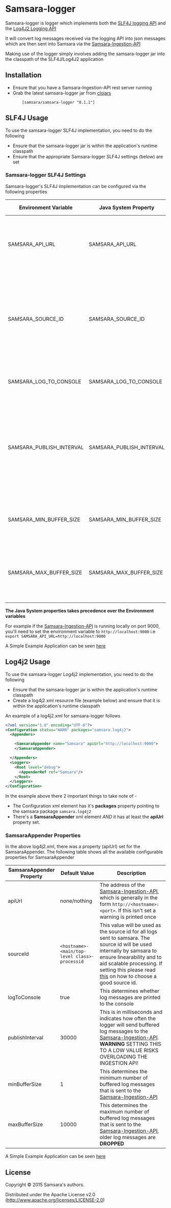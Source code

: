 # Samsara-logger
Samsara-logger is logger which implements both the [SLF4J logging API](http://slf4j.org/) and the [Log4J2 Logging API](http://logging.apache.org/log4j/2.x/)

It will convert log messages received via the logging API into json messages which are then sent into Samsara via the [Samsara-Ingestion-API](https://github.com/samsara/samsara/ingestion-api)

Making use of the logger simply involves adding the samsara-logger jar into the classpath of the SLF4J/Log4J2 application

## Installation
* Ensure that you have a Samsara-Ingestion-API rest server running
* Grab the latest samsara-logger jar from [clojars](https://clojars.org/samsara/samsara-logger)
  ```
      [samsara/samsara-logger "0.1.1"]
  ```


## SLF4J Usage
To use the samsara-logger SLF4J implementation, you need to do the following
 - Ensure that the samsara-logger jar is within the application's runtime classpath
 - Ensure that the appropriate Samsara-logger SLF4J settings (below) are set

### Samsara-logger SLF4J Settings
Samsara-logger's SLF4J implementation can be configured via the following properties

|Environment Variable | Java System Property | Default Value | Description |
|---------------------|-----------------|---------------|-------------|
|SAMSARA_API_URL      | SAMSARA_API_URL | none/nothing  | The address of the [Samsara-Ingestion-API](https://github.com/samsara/samsara/ingestion-api), which is generally in the form ``http://<hostname>:<port>``. If this isn't set a warning is printed once|
|SAMSARA_SOURCE_ID    | SAMSARA_SOURCE_ID | `<hostname>-<main/top-level class>-processid` | This value will be used as the source id for all logs sent to samsara. The source id will be used internally by samsara to ensure linearability and to aid scalable processing. If setting this please read [this](https://github.com/samsara/samsara-clj-sdk#sourceid) on how to choose a good source id. |
|SAMSARA_LOG_TO_CONSOLE|SAMSARA_LOG_TO_CONSOLE| true    | This determines whether log messages are printed to the console |
|SAMSARA_PUBLISH_INTERVAL|SAMSARA_PUBLISH_INTERVAL| 30000  | This is in milliseconds and indicates how often the logger will send buffered log messages to the [Samsara-Ingestion-API](https://github.com/samsara/samsara/ingestion-api). **WARNING** SETTING THIS TO A LOW VALUE RISKS OVERLOADING THE INGESTION API! |
|SAMSARA_MIN_BUFFER_SIZE|SAMSARA_MIN_BUFFER_SIZE| 1  | This determines the minimum number of buffered log messages that is sent to the  [Samsara-Ingestion-API](https://github.com/samsara/samsara/ingestion-api) |
|SAMSARA_MAX_BUFFER_SIZE|SAMSARA_MAX_BUFFER_SIZE| 10000  | This determines the maximum number of buffered log messages that is sent to the  [Samsara-Ingestion-API](https://github.com/samsara/samsara/ingestion-api), older log messages are **DROPPED** |

**The Java System properties takes precedence over the Environment variables**

For example if the [Samsara-Ingestion-API](https://github.com/samsara/samsara/ingestion-api) is running locally on port 9000, you'll need to set the environment variable to `http://localhost:9000`
i.e ``export SAMSARA_API_URL=http://localhost:9000``

A Simple Example Application can be seen [here](./examples/slf4j/README.md)



## Log4j2 Usage
To use the samsara-logger Log4j2 implementation, you need to do the following
 - Ensure that the samsara-logger jar is within the application's runtime classpath
 - Create a log4j2.xml resource file (example below) and ensure that it is within the application's runtime classpath

An example of a log4j2.xml for samsara-logger follows
```xml
<?xml version="1.0" encoding="UTF-8"?>
<Configuration status="WARN" packages="samsara.log4j2">
  <Appenders>

    <SamsaraAppender name="Samsara" apiUrl="http://localhost:9000">
    </SamsaraAppender>

  </Appenders>
  <Loggers>
    <Root level="debug">
      <AppenderRef ref="Samsara"/>
    </Root>
  </Loggers>
</Configuration>
```

In the example above there 2 important things to take note of -
 - The Configuration xml element has it's **packages** property pointing to the samsara package ``samsara.log4j2``
 - There's a **SamsaraAppender** xml element *AND* it has at least the **apiUrl** property set.

### SamsaraAppender Properties
In the above log4j2.xml, there was a property (apiUrl) set for the SamsaraAppender.
The following table shows all the available configurable properties for SamsaraAppender

|SamsaraAppender Property | Default Value | Description |
|-------------------------|---------------|-------------|
|apiUrl      |none/nothing  | The address of the [Samsara-Ingestion-API](https://github.com/samsara/samsara/ingestion-api), which is generally in the form ``http://<hostname>:<port>``. If this isn't set a warning is printed once|
|sourceId    | `<hostname>-<main/top-level class>-processid` | This value will be used as the source id for all logs sent to samsara. The source id will be used internally by samsara to ensure linearability and to aid scalable processing. If setting this please read [this](https://github.com/samsara/samsara-clj-sdk#sourceid) on how to choose a good source id. |
|logToConsole | true    | This determines whether log messages are printed to the console |
|publishInterval | 30000  | This is in milliseconds and indicates how often the logger will send buffered log messages to the [Samsara-Ingestion-API](https://github.com/samsara/samsara/ingestion-api). **WARNING** SETTING THIS TO A LOW VALUE RISKS OVERLOADING THE INGESTION API! |
|minBufferSize | 1  | This determines the minimum number of buffered log messages that is sent to the  [Samsara-Ingestion-API](https://github.com/samsara/samsara/ingestion-api) |
|maxBufferSize | 10000  | This determines the maximum number of buffered log messages that is sent to the  [Samsara-Ingestion-API](https://github.com/samsara/samsara/ingestion-api), older log messages are **DROPPED** |

A Simple Example Application can be seen [here](./examples/log4j2/README.md)

## License

Copyright © 2015 Samsara's authors.

Distributed under the Apache License v2.0 (http://www.apache.org/licenses/LICENSE-2.0)
